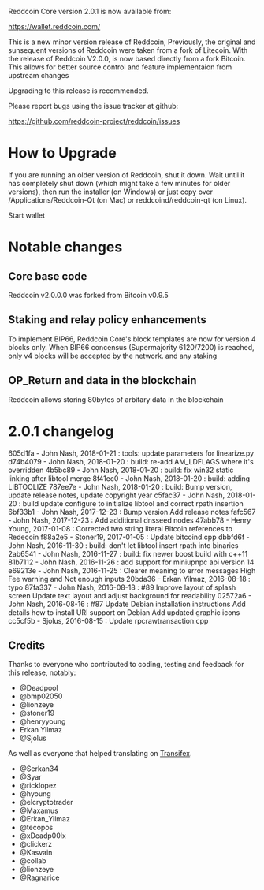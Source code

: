 Reddcoin Core version 2.0.1 is now available from:

  https://wallet.reddcoin.com/

This is a new minor version release of Reddcoin,
Previously, the original and sunsequent versions of Reddcoin were taken from a fork of Litecoin.
With the release of Reddcoin V2.0.0, is now based directly from a fork Bitcoin.
This allows for better source control and feature implementaion from upstream changes

Upgrading to this release is recommended.

Please report bugs using the issue tracker at github:

  https://github.com/reddcoin-project/reddcoin/issues

How to Upgrade
===============

If you are running an older version of Reddcoin, shut it down. Wait until it has completely
shut down (which might take a few minutes for older versions), then run the
installer (on Windows) or just copy over /Applications/Reddcoin-Qt (on Mac) or
reddcoind/reddcoin-qt (on Linux).

Start wallet

Notable changes
================

Core base code
------------------------------------

Reddcoin v2.0.0.0 was forked from Bitcoin v0.9.5

Staking and relay policy enhancements
------------------------------------

To implement BIP66, Reddcoin Core's block templates are now for version 4 blocks only.
When BIP66 concensus (Supermajority 6120/7200) is reached, only v4 blocks will be accepted by the network.
and any staking

OP_Return and data in the blockchain
------------------------------------
Reddcoin allows storing 80bytes of arbitary data in the blockchain

2.0.1 changelog
===============
605d1fa - John Nash, 2018-01-21 : tools: update parameters for linearize.py
d74b4079 - John Nash, 2018-01-20 : build: re-add AM_LDFLAGS where it's overridden
4b5bc89 - John Nash, 2018-01-20 : build: fix win32 static linking after libtool merge
8f41ec0 - John Nash, 2018-01-20 : build: adding LIBTOOLIZE
787ee7e - John Nash, 2018-01-20 : build: Bump version, update release notes, update copyright year
c5fac37 - John Nash, 2018-01-20 : build update configure to initialize libtool and correct rpath insertion
6bf33b1 - John Nash, 2017-12-23 : Bump version Add release notes
fafc567 - John Nash, 2017-12-23 : Add additional dnsseed nodes
47abb78 - Henry Young, 2017-01-08 : Corrected two string literal Bitcoin references to Redecoin
f88a2e5 - Stoner19, 2017-01-05 : Update bitcoind.cpp
dbbfd6f - John Nash, 2016-11-30 : build: don't let libtool insert rpath into binaries
2ab6541 - John Nash, 2016-11-27 : build: fix newer boost build with c++11
81b7112 - John Nash, 2016-11-26 : add support for miniupnpc api version 14
e69213e - John Nash, 2016-11-25 : Clearer meaning to error messages High Fee warning and Not enough inputs
20bda36 - Erkan Yilmaz, 2016-08-18 : typo
87fa337 - John Nash, 2016-08-18 : #89 Improve layout of splash screen Update text layout and adjust background for readability
02572a6 - John Nash, 2016-08-16 : #87 Update Debian installation instructions Add details how to install URI support on Debian Add updated graphic icons
cc5cf5b - Sjolus, 2016-08-15 : Update rpcrawtransaction.cpp


Credits
--------

Thanks to everyone who contributed to coding, testing and feedback for this release, notably:

- @Deadpool
- @bmp02050
- @lionzeye
- @stoner19
- @henryyoung
- Erkan Yilmaz
- @Sjolus


As well as everyone that helped translating on [Transifex](https://www.transifex.com/reddcoin/reddcoin/).
- @Serkan34
- @Syar
- @ricklopez
- @hyoung
- @elcryptotrader
- @Maxamus
- @Erkan_Yilmaz
- @tecopos
- @xDeadp00lx
- @clickerz
- @Kasvain
- @collab
- @lionzeye
- @Ragnarice

